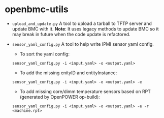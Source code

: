 # openbmc-utils

* `upload_and_update.py`
A tool to upload a tarball to TFTP server and update BMC with it.
**Note**: It uses legacy methods to update BMC so it may break in future when the code update is refactored.

* `sensor_yaml_config.py`
A tool to help write IPMI sensor yaml config.

   * To sort the yaml config:
   ```
   sensor_yaml_config.py -i <input.yaml> -o <output.yaml>
   ```
   * To add the missing enityID and entityInstance:
   ```
   sensor_yaml_config.py -i <input.yaml> -o <output.yaml> -e
   ```
   * To add missing core/dimm temperature sensors based on RPT (generated by OpenPOWER op-build):
   ```
   sensor_yaml_config.py -i <input.yaml> -o <output.yaml> -e -r <machine.rpt>
   ```
